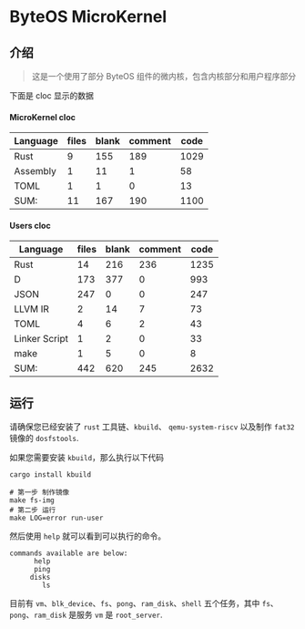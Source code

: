 # ByteOS MicroKernel

## 介绍

> 这是一个使用了部分 ByteOS 组件的微内核，包含内核部分和用户程序部分

下面是 cloc 显示的数据


#### MicroKernel cloc

| Language                  |   files        |  blank      |  comment        |  code |
| --- | --- | --- | --- | --- |
| Rust                      |       9        |    155      |      189        |  1029 |
| Assembly                  |       1        |     11      |        1        |    58 |
| TOML                      |       1        |      1      |        0        |    13 |
| SUM:                      |      11        |    167      |      190        |  1100 |

#### Users cloc

| Language               |      files       |  blank     |  comment   |      code |
| --- | --- | --- | --- | --- |
| Rust                   |         14       |    216     |      236   |      1235 |
| D                      |        173       |    377     |        0   |       993 |
| JSON                   |        247       |      0     |        0   |       247 |
| LLVM IR                |          2       |     14     |        7   |        73 |
| TOML                   |          4       |      6     |        2   |        43 |
| Linker Script          |          1       |      2     |        0   |        33 |
| make                   |          1       |      5     |        0   |         8 |
| SUM:                   |        442       |    620     |      245   |      2632 |

## 运行

请确保您已经安装了 `rust` 工具链、`kbuild`、 `qemu-system-riscv` 以及制作 `fat32` 镜像的 `dosfstools`.

如果您需要安装 `kbuild`，那么执行以下代码

```shell
cargo install kbuild
```

```shell
# 第一步 制作镜像
make fs-img
# 第二步 运行
make LOG=error run-user
```

然后使用 `help` 就可以看到可以执行的命令。

```plain
commands available are below:
      help
      ping
     disks
        ls
```

目前有 `vm`、`blk_device`、`fs`、`pong`、`ram_disk`、`shell` 五个任务，其中 `fs`、`pong`、`ram_disk` 是服务 `vm` 是 `root_server`.
